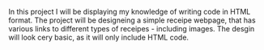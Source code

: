 In this project I will be displaying my knowledge of writing code in HTML format. The project will be designeing a simple receipe webpage, that has various links to different types of receipes - including images. The desgin will look cery basic, as it will only include HTML code.